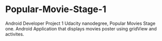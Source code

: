 # Popular-Movie-Stage-1
Android Developer Project 1 Udacity nanodegree, Popular Movies Stage one. Android Application that displays movies poster using gridView and activites. 
